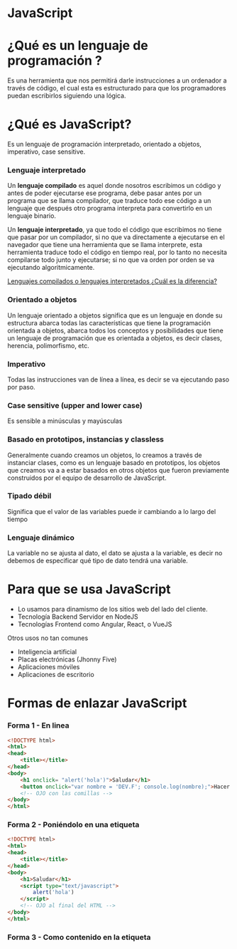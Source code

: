 # JavaScript

# ¿Qué es un lenguaje de programación ?

Es una herramienta que nos permitirá darle instrucciones a un ordenador a través de código, el cual esta es estructurado para que los programadores puedan escribirlos siguiendo una lógica.

# ¿Qué es JavaScript?

Es un lenguaje de programación interpretado, orientado a objetos, imperativo, case sensitive.

### Lenguaje interpretado

Un **lenguaje compilado** es aquel donde nosotros escribimos un código y antes de poder ejecutarse ese programa, debe pasar antes por un programa que se llama compilador, que traduce todo ese código a un lenguaje que después otro programa interpreta para convertirlo en un lenguaje binario.

Un **lenguaje interpretado**, ya que todo el código que escribimos no tiene que pasar por un compilador, si no que va directamente a ejecutarse en el navegador que tiene una herramienta que se llama interprete, esta herramienta traduce todo el código en tiempo real, por lo tanto no necesita compilarse todo junto y ejecutarse; si no que va orden por orden se va ejecutando algoritmicamente.

[Lenguajes compilados o lenguajes interpretados ¿Cuál es la diferencia?](https://www.youtube.com/watch?v=ojqusTBq4A0)

### Orientado a objetos

Un lenguaje orientado a objetos significa que es un lenguaje en donde su estructura abarca todas las características que tiene la programación orientada a objetos, abarca todos los conceptos y posibilidades que tiene un lenguaje de programación que es orientada a objetos, es decir clases, herencia, polimorfismo, etc.

### Imperativo

Todas las instrucciones van de línea a línea, es decir se va ejecutando paso por paso.

### Case sensitive (upper and lower case)

Es sensible a minúsculas y mayúsculas

### Basado en prototipos, instancias y classless

Generalmente cuando creamos un objetos, lo creamos a través de instanciar clases, como es un lenguaje basado en prototipos, los objetos que creamos va a a estar basados en otros objetos que fueron previamente construidos por el equipo de desarrollo de JavaScript.

### Tipado débil

Significa que el valor de las variables puede ir cambiando a lo largo del tiempo

### Lenguaje dinámico

La variable no se ajusta al dato, el dato se ajusta a la variable, es decir no debemos de especificar qué tipo de dato tendrá una variable.

# Para que se usa JavaScript

- Lo usamos para dinamismo de los sitios web del lado del cliente.
- Tecnología Backend Servidor en NodeJS
- Tecnologías Frontend como Angular, React, o VueJS

Otros usos no tan comunes

- Inteligencia artificial
- Placas electrónicas (Jhonny Five)
- Aplicaciones móviles
- Aplicaciones de escritorio

# Formas de enlazar JavaScript

### Forma 1 - En linea

```html
<!DOCTYPE html>
<html>
<head>
	<title></title>
</head>
<body>
	<h1 onclick= "alert('hola')">Saludar</h1>
	<button onclick="var nombre = 'DEV.F'; console.log(nombre);">Hacer click</button>
	<!-- OJO con las comillas -->
</body>
</html>
```

### Forma 2 - Poniéndolo en una etiqueta

```html
<!DOCTYPE html>
<html>
<head>
	<title></title>
</head>
<body>
	<h1>Saludar</h1>
	<script type="text/javascript">
		alert('hola')
	</script>
	<!-- OJO al final del HTML -->
</body>
</html>
```

### Forma 3 -  Como contenido en la etiqueta <script>

```html
<!DOCTYPE html>
<html>
<head>
	<title></title>
</head>
<body>
	<h1>Saludar</h1>
	<script src="./main.js"></script>
</body>
</html>
```

# Lecturas en campus

- Kata JavaScript - JavaScript

# Presentaciones

[](https://docs.google.com/presentation/d/1DtXiGrYJ-L7lPGOi-4UpkI95BxQc8MgxkizLG3GuW-c/edit#slide=id.p)

# Recursos

[JavaScript | MDN](https://developer.mozilla.org/es/docs/Web/JavaScript)